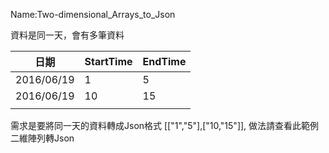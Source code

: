 Name:Two-dimensional_Arrays_to_Json

資料是同一天，會有多筆資料

| 日期       | StartTime | EndTime |
|------------|-----------|---------|
| 2016/06/19 | 1         | 5       |
| 2016/06/19 | 10        | 15      |
|            |           |         |
需求是要將同一天的資料轉成Json格式	[["1","5"],["10,"15"]],
做法請查看此範例二維陣列轉Json
